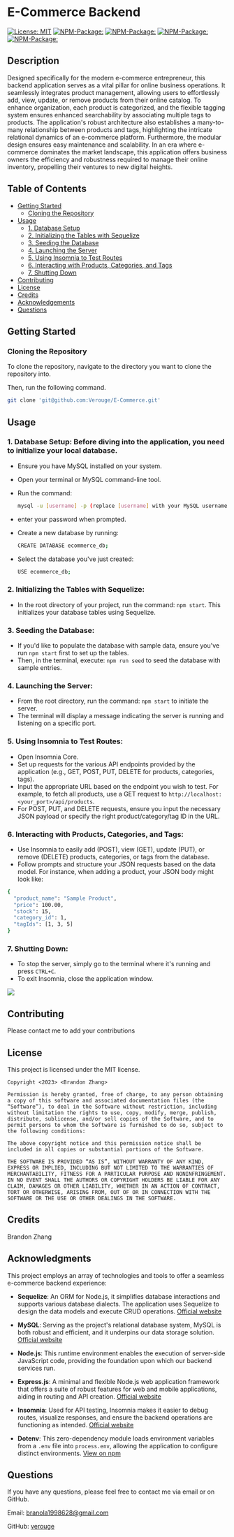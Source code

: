 # E-Commerce Backend

[![License: MIT](https://img.shields.io/badge/License-MIT-yellow.svg)](https://opensource.org/licenses/MIT)
[![NPM-Package:](https://img.shields.io/badge/NPM_Package-MySQL2@3.6.0-blue.svg)](https://www.npmjs.com/package/mysql2)
[![NPM-Package:](https://img.shields.io/badge/NPM_Package-Dotenv@16.3.1-red.svg)](https://www.npmjs.com/package/dotenv)
[![NPM-Package:](https://img.shields.io/badge/NPM_Package-Express@4.18.2-purple.svg)](https://www.npmjs.com/package/express)
[![NPM-Package:](https://img.shields.io/badge/NPM_Package-Sequelize@6.32.1-lightgreen.svg)](https://www.npmjs.com/package/sequelize)

## Description

Designed specifically for the modern e-commerce entrepreneur, this backend application serves as a vital pillar for online business operations. It seamlessly integrates product management, allowing users to effortlessly add, view, update, or remove products from their online catalog. To enhance organization, each product is categorized, and the flexible tagging system ensures enhanced searchability by associating multiple tags to products. The application's robust architecture also establishes a many-to-many relationship between products and tags, highlighting the intricate relational dynamics of an e-commerce platform. Furthermore, the modular design ensures easy maintenance and scalability. In an era where e-commerce dominates the market landscape, this application offers business owners the efficiency and robustness required to manage their online inventory, propelling their ventures to new digital heights.

## Table of Contents

- [Getting Started](#getting-started)
  - [Cloning the Repository](#cloning-the-repository)
- [Usage](#usage)
  - [1. Database Setup](#1-database-setup-before-diving-into-the-application-you-need-to-initialize-your-local-database)
  - [2. Initializing the Tables with Sequelize](#2-initializing-the-tables-with-sequelize)
  - [3. Seeding the Database](#3-seeding-the-database)
  - [4. Launching the Server](#4-launching-the-server)
  - [5. Using Insomnia to Test Routes](#5-using-insomnia-to-test-routes)
  - [6. Interacting with Products, Categories, and Tags](#6-interacting-with-products-categories-and-tags)
  - [7. Shutting Down](#7-shutting-down)
- [Contributing](#contributing)
- [License](#license)
- [Credits](#credits)
- [Acknowledgements](#acknowledgements)
- [Questions](#questions)

## Getting Started

### Cloning the Repository

To clone the repository, navigate to the directory you want to clone the repository into.

Then, run the following command.

```bash
git clone 'git@github.com:Verouge/E-Commerce.git'
```

## Usage

### 1. Database Setup: Before diving into the application, you need to initialize your local database.

- Ensure you have MySQL installed on your system.
- Open your terminal or MySQL command-line tool.
- Run the command:

  ```bash
  mysql -u [username] -p (replace [username] with your MySQL username)
  ```

- enter your password when prompted.

- Create a new database by running:

  ```bash
  CREATE DATABASE ecommerce_db;
  ```

- Select the database you've just created:

  ```bash
  USE ecommerce_db;
  ```

### 2. Initializing the Tables with Sequelize:

- In the root directory of your project, run the command: `npm start`. This initializes your database tables using Sequelize.

### 3. Seeding the Database:

- If you'd like to populate the database with sample data, ensure you've run `npm start` first to set up the tables.
- Then, in the terminal, execute: `npm run seed` to seed the database with sample entries.

### 4. Launching the Server:

- From the root directory, run the command: `npm start` to initiate the server.
- The terminal will display a message indicating the server is running and listening on a specific port.

### 5. Using Insomnia to Test Routes:

- Open Insomnia Core.
- Set up requests for the various API endpoints provided by the application (e.g., GET, POST, PUT, DELETE for products, categories, tags).
- Input the appropriate URL based on the endpoint you wish to test. For example, to fetch all products, use a GET request to `http://localhost:<your_port>/api/products`.
- For POST, PUT, and DELETE requests, ensure you input the necessary JSON payload or specify the right product/category/tag ID in the URL.

### 6. Interacting with Products, Categories, and Tags:

- Use Insomnia to easily add (POST), view (GET), update (PUT), or remove (DELETE) products, categories, or tags from the database.
- Follow prompts and structure your JSON requests based on the data model. For instance, when adding a product, your JSON body might look like:

```bash
{
  "product_name": "Sample Product",
  "price": 100.00,
  "stock": 15,
  "category_id": 1,
  "tagIds": [1, 3, 5]
}
```

### 7. Shutting Down:

- To stop the server, simply go to the terminal where it's running and press `CTRL+C`.
- To exit Insomnia, close the application window.

![](/assets/demo.gif)

## Contributing

Please contact me to add your contributions

## License

This project is licensed under the MIT license.

```
Copyright <2023> <Brandon Zhang>

Permission is hereby granted, free of charge, to any person obtaining a copy of this software and associated documentation files (the “Software”), to deal in the Software without restriction, including without limitation the rights to use, copy, modify, merge, publish, distribute, sublicense, and/or sell copies of the Software, and to permit persons to whom the Software is furnished to do so, subject to the following conditions:

The above copyright notice and this permission notice shall be included in all copies or substantial portions of the Software.

THE SOFTWARE IS PROVIDED “AS IS”, WITHOUT WARRANTY OF ANY KIND, EXPRESS OR IMPLIED, INCLUDING BUT NOT LIMITED TO THE WARRANTIES OF MERCHANTABILITY, FITNESS FOR A PARTICULAR PURPOSE AND NONINFRINGEMENT. IN NO EVENT SHALL THE AUTHORS OR COPYRIGHT HOLDERS BE LIABLE FOR ANY CLAIM, DAMAGES OR OTHER LIABILITY, WHETHER IN AN ACTION OF CONTRACT, TORT OR OTHERWISE, ARISING FROM, OUT OF OR IN CONNECTION WITH THE SOFTWARE OR THE USE OR OTHER DEALINGS IN THE SOFTWARE.
```

## Credits

Brandon Zhang

## Acknowledgments

This project employs an array of technologies and tools to offer a seamless e-commerce backend experience:

- **Sequelize**: An ORM for Node.js, it simplifies database interactions and supports various database dialects. The application uses Sequelize to design the data models and execute CRUD operations. [Official website](https://sequelize.org/)

- **MySQL**: Serving as the project's relational database system, MySQL is both robust and efficient, and it underpins our data storage solution. [Official website](https://www.mysql.com/)

- **Node.js**: This runtime environment enables the execution of server-side JavaScript code, providing the foundation upon which our backend services run.

- **Express.js**: A minimal and flexible Node.js web application framework that offers a suite of robust features for web and mobile applications, aiding in routing and API creation. [Official website](https://expressjs.com/)

- **Insomnia**: Used for API testing, Insomnia makes it easier to debug routes, visualize responses, and ensure the backend operations are functioning as intended. [Official website](https://insomnia.rest/)

- **Dotenv**: This zero-dependency module loads environment variables from a `.env` file into `process.env`, allowing the application to configure distinct environments. [View on npm](https://www.npmjs.com/package/dotenv)

## Questions

If you have any questions, please feel free to contact me via email or on GitHub.

Email: branola1998628@gmail.com

GitHub: [verouge](https://github.com/verouge)
